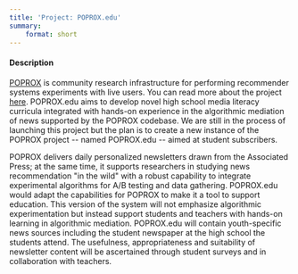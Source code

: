 ```yaml
---
title: 'Project: POPROX.edu'
summary:
    format: short
---
```


#### Description

[POPROX](../poprox) is community research infrastructure for performing recommender systems experiments with live users. You can read more about the project [here](http://poprox.ai). POPROX.edu aims to develop novel high school media literacy curricula integrated with hands-on experience in the algorithmic mediation of news supported by the POPROX codebase. We are still in the process of launching this project but the plan is to create a new instance of the POPROX project -- named POPROX.edu -- aimed at student subscribers. 

POPROX delivers daily personalized newsletters drawn from the Associated Press; at the same time, it supports researchers in studying news recommendation "in the wild" with a robust capability to integrate experimental algorithms for A/B testing  and data gathering. POPROX.edu would adapt the capabilities for POPROX to make it a tool to support education. This version of the system will not emphasize algorithmic experimentation but instead support students and teachers with hands-on learning in algorithmic mediation. POPROX.edu will contain youth-specific news sources including the student newspaper at the high school the students attend. The usefulness, appropriateness and suitability of newsletter content will be ascertained through student surveys and in collaboration with teachers. 

